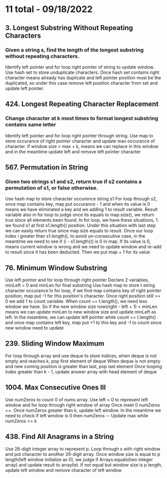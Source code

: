 # 11 total - 09/18/2022

## 3. Longest Substring Without Repeating Characters
### Given a string s, find the length of the longest substring without repeating characters.
Identify left pointer and for loop right pointer of string to update window. Use hash set to store unduplicate characters. Once hash set contains right character means already has duplicate and left pointer position must be the duplicated, so under this case remove left position character from set and update left pointer.

## 424. Longest Repeating Character Replacement
### Change character at k most times to format longest substring contains same letter 
Identify left pointer and for loop right pointer through string. Use map to store occurance of right pointer character and update max occurance of character. If window size > max + k, means we can replace in this window and in the meantime update left and remove left pointer character

## 567. Permutation in String
### Given two strings s1 and s2, return true if s2 contains a permutation of s1, or false otherwise.
Use hash map to store character occurence string s1
For loop through s2, once map contains key, map put occurance - 1 and when its value is 0 means we have eliminated a key and we adding 1 to result variable. Result variable also in for loop to judge once its equals to map.size(), we return true since all elements been found.
In for loop, we have these situations, 1. we found s1 at first s1.length() position. Under this situation with last step we can easily return true since map size equals to result. Once our loop index i greater than s1.length(), to avoid un-consecutive case, in the meantime we need to see if (i - s1.length()) is 0 in map. If its value is 0, means current window is wrong and we need to update window and re-add to result since it has been deducted. Then we put map + 1 for its value

## 76. Minimum Window Substring
Use left pointer and for loop through right pointer
Declare 2 variables, minLeft = 0 and minLen for final substring
Use hash map to store t string character occurance
In for loop, if we find map contains key of right pointer position, map put -1 for this position's character. Once right position still >= 0 we add 1 to count variable. When count == t.length(), we need less window we have. So if the new window size now(right - left + 1) < minLen means we can update minLen to new window size and update minLeft as left. In the meantime, we can update left pointer while count == t.length() and once map contains left key, map put +1 to this key and -1 to count since new window need to update


## 239. Sliding Window Maximum
For loop through array and use deque to store indices, when deque is not empty and reaches k, pop first element of deque
When deque is not empty and new coming position is greater than last, pop last element
Once looping index greater than k - 1, update answer array with head element of deque

## 1004. Max Consecutive Ones III
Use numZeros to count 0 of nums array.
Use left = 0 to represent left window and for loop through right window of array
Once meet 0 numZeros ++. Once numZeros greater than k, update left window. In the meantime we need to check if left window is 0 then numZeros --
Update max while numZeros <= k

## 438. Find All Anagrams in a String
Use 26-digit integer array to represent p. Loop through s with right window and put character to another 26-digit array. Once window size is equal to p length(left window initialize as 0), we judge if Arrays.equals(two integer array) and update result to arraylist. If not equal but window size is p length, update left window and remove character of left window
